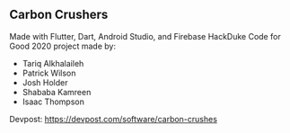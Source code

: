 ## Carbon Crushers

Made with Flutter, Dart, Android Studio, and Firebase
HackDuke Code for Good 2020 project made by:  
* Tariq Alkhalaileh
* Patrick Wilson
* Josh Holder
* Shababa Kamreen
* Isaac Thompson

Devpost: https://devpost.com/software/carbon-crushes  
